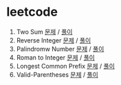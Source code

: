 # leetcode

1. Two Sum [문제](https://leetcode.com/problems/two-sum/) / [풀이](https://github.com/yjm9425/leetcode/blob/master/solutions/1-two-sum.js)
2. Reverse Integer [문제](https://leetcode.com/problems/reverse-integer/) / [풀이](https://github.com/yjm9425/leetcode/blob/master/solutions/7-reverse-integer.js)
3. Palindromw Number [문제](https://leetcode.com/problems/palindrome-number/) / [풀이](https://github.com/yjm9425/leetcode/blob/master/solutions/9-palindrome-number.js)
4. Roman to Integer [문제](https://leetcode.com/problems/roman-to-integer/) / [풀이](https://github.com/yjm9425/leetcode/blob/master/solutions/13-roman-to-integer.js)
5. Longest Common Prefix [문제](https://leetcode.com/problems/longest-common-prefix/) / [풀이](https://github.com/yjm9425/leetcode/blob/master/solutions/14-longest-common-prefix.js)
6. Valid-Parentheses [문제](https://leetcode.com/problems/valid-parentheses/) / [풀이](https://github.com/yjm9425/leetcode/blob/master/solutions/20.valid-parentheses.js)
